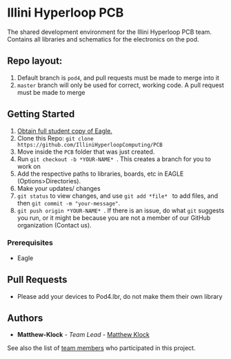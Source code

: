 # Illini Hyperloop PCB

The shared development environment for the Illini Hyperloop PCB team. Contains all libraries and schematics for the electronics on the pod. 

## Repo layout:
1. Default branch is `pod4`, and pull requests must be made to merge into it
2. `master` branch will only be used for correct, working code. A pull request must be made to merge

## Getting Started

1. [Obtain full student copy of Eagle.](https://www.autodesk.com/education/free-software/eagle)
2. Clone this Repo: `git clone https://github.com/IlliniHyperloopComputing/PCB` 
3. Move inside the `PCB` folder that was just created. 
4. Run `git checkout -b *YOUR-NAME* `. This creates a branch for you to work on
5. Add the respective paths to libraries, boards, etc in EAGLE (Options>Directories).
6. Make your updates/ changes
7. `git status` to view changes, and use `git add *file* ` to add files, and then `git commit -m "your-message"`. 
8. `git push origin *YOUR-NAME* `. If there is an issue, do what `git` suggests you run, or it might be because you are not a member of our GitHub organization (Contact us).

### Prerequisites

* Eagle 

## Pull Requests
* Please add your devices to Pod4.lbr, do not make them their own library


## Authors

* **Matthew-Klock** - *Team Lead* - [Matthew Klock](https://github.com/Matthew-Klock)

See also the list of [team members](https://github.com/orgs/IlliniHyperloopComputing/teams/pcb-team) who participated in this project.
